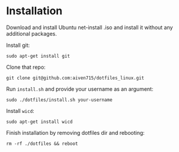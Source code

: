 # Installation
Download and install Ubuntu net-install .iso and install it without any additional packages.

Install git:
  ```
  sudo apt-get install git
  ```

Clone that repo:
  ```
  git clone git@github.com:aiven715/dotfiles_linux.git
  ```

Run `install.sh` and provide your username as an argument:
  ```
  sudo ./dotfiles/install.sh your-username
  ```

Install `wicd`:
  ```
  sudo apt-get install wicd
  ```

Finish installation by removing dotfiles dir and rebooting:
  ```
  rm -rf ./dotfiles && reboot
  ```
